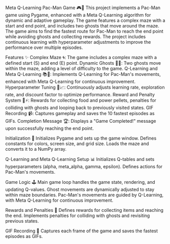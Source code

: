 Meta Q-Learning Pac-Man Game 🎮👾
This project implements a Pac-Man game using Pygame, enhanced with a Meta Q-Learning algorithm for dynamic and adaptive gameplay. The game features a complex maze with a start and end point, and includes two ghosts that move around the maze. The game aims to find the fastest route for Pac-Man to reach the end point while avoiding ghosts and collecting rewards. The project includes continuous learning with hyperparameter adjustments to improve the performance over multiple episodes.

Features ✨
Complex Maze 🌀: The game includes a complex maze with a defined start (S) and end (E) point.
Dynamic Ghosts 👻👻: Two ghosts move within the maze, adding a level of difficulty to the game.
Q-Learning and Meta Q-Learning 📚🤖: Implements Q-Learning for Pac-Man's movements, enhanced with Meta Q-Learning for continuous improvement.
Hyperparameter Tuning 🔧📈: Continuously adjusts learning rate, exploration rate, and discount factor to optimize performance.
Reward and Penalty System 🍒⚡: Rewards for collecting food and power pellets, penalties for colliding with ghosts and looping back to previously visited states.
GIF Recording 📹: Captures gameplay and saves the 10 fastest episodes as GIFs.
Completion Message 🏆: Displays a "Game Completed!" message upon successfully reaching the end point.

Initialization 🚀
Initializes Pygame and sets up the game window.
Defines constants for colors, screen size, and grid size.
Loads the maze and converts it to a NumPy array.

Q-Learning and Meta Q-Learning Setup 📊
Initializes Q-tables and sets hyperparameters (alpha, meta_alpha, gamma, epsilon).
Defines actions for Pac-Man's movements.

Game Logic 🕹️
Main game loop handles the game state, rendering, and updating Q-values.
Ghost movements are dynamically adjusted to stay within maze boundaries.
Pac-Man's movements are guided by Q-Learning, with Meta Q-Learning for continuous improvement.

Rewards and Penalties 🎯
Defines rewards for collecting items and reaching the end.
Implements penalties for colliding with ghosts and revisiting previous states.

GIF Recording 🎥
Captures each frame of the game and saves the fastest episodes as GIFs.
